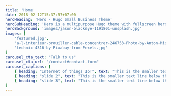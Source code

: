 ```yaml
---
title: 'Home'
date: 2018-02-12T15:37:57+07:00
heroHeading: 'Hero - Hugo Small Business Theme'
heroSubHeading: 'Hero is a multipurpose Hugo theme with fullscreen hero images and fullwidth sections. It contains content types for a business or portfolio site.'
heroBackground: 'images/jason-blackeye-1191801-unsplash.jpg'
images: [
    'featured.jpg',
    'a-l-interieur-brouiller-cable-concentrer-246753-Photo-by-Anton-Mislawsky-from-Pexels.jpg',
    'technic-4316-by-Pixabay-from-Pexels.jpg'
]
carousel_cta_text: "Talk to us"
carousel_cta_url: "/contact#contact-form"
carousel_captions: [
    { heading: "Internet of things IoT", text: "This is the smaller text line below the heading" },
    { heading: "slide 2", text: "This is the smaller text line below the heading" },
    { heading: "slide 3", text: "This is the smaller text line below the heading" }
]
---
```

